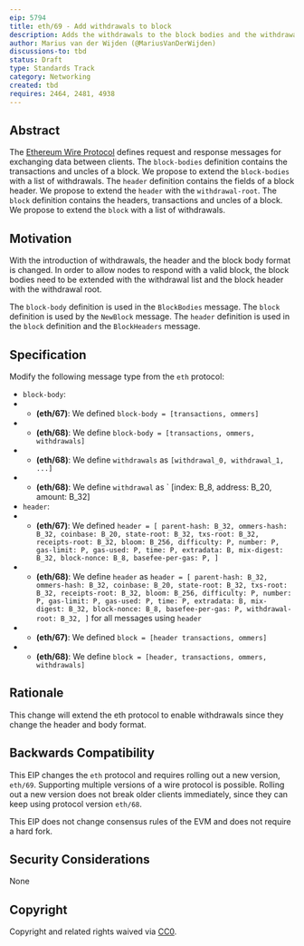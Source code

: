 ```yaml
---
eip: 5794
title: eth/69 - Add withdrawals to block
description: Adds the withdrawals to the block bodies and the withdrawal root to the block header in the eth protocol
author: Marius van der Wijden (@MariusVanDerWijden)
discussions-to: tbd
status: Draft
type: Standards Track
category: Networking
created: tbd
requires: 2464, 2481, 4938
---
```


## Abstract

The [Ethereum Wire Protocol](https://github.com/ethereum/devp2p/tree/master/caps/eth.md) defines request and response messages for exchanging data between clients. The `block-bodies` definition contains the transactions and uncles of a block. We propose to extend the `block-bodies` with a list of withdrawals. The `header` definition contains the fields of a block header. We propose to extend the `header` with the `withdrawal-root`. The `block` definition contains the headers, transactions and uncles of a block. We propose to extend the `block` with a list of withdrawals.

## Motivation
With the introduction of withdrawals, the header and the block body format is changed. In order to allow nodes to respond with a valid block, the block bodies need to be extended with the withdrawal list and the block header with the withdrawal root.

The `block-body` definition is used in the `BlockBodies` message. The `block` definition is used by the `NewBlock` message. The `header` definition is used in the `block` definition and the `BlockHeaders` message.

## Specification

Modify the following message type from the `eth` protocol:

* `block-body`:
* * **(eth/67)**: We defined `block-body = [transactions, ommers]`
* * **(eth/68)**: We define `block-body = [transactions, ommers, withdrawals]`
* * **(eth/68)**: We define `withdrawals` as `[withdrawal_0, withdrawal_1, ...]`
* * **(eth/68)**: We define `withdrawal` as ` [index: B_8, address: B_20, amount: B_32]
* `header`:
* * **(eth/67)**: We defined `header = [
    parent-hash: B_32,
    ommers-hash: B_32,
    coinbase: B_20,
    state-root: B_32,
    txs-root: B_32,
    receipts-root: B_32,
    bloom: B_256,
    difficulty: P,
    number: P,
    gas-limit: P,
    gas-used: P,
    time: P,
    extradata: B,
    mix-digest: B_32,
    block-nonce: B_8,
    basefee-per-gas: P,
]`
* * **(eth/68)**: We define `header` as `header = [
    parent-hash: B_32,
    ommers-hash: B_32,
    coinbase: B_20,
    state-root: B_32,
    txs-root: B_32,
    receipts-root: B_32,
    bloom: B_256,
    difficulty: P,
    number: P,
    gas-limit: P,
    gas-used: P,
    time: P,
    extradata: B,
    mix-digest: B_32,
    block-nonce: B_8,
    basefee-per-gas: P,
    withdrawal-root: B_32,
]` for all messages using `header`
* * **(eth/67)**: We defined `block = [header transactions, ommers]`
* * **(eth/68)**: We define `block = [header, transactions, ommers, withdrawals]`


## Rationale
This change will extend the eth protocol to enable withdrawals since they change the header and body format.

## Backwards Compatibility

This EIP changes the `eth` protocol and requires rolling out a new version, `eth/69`. Supporting multiple versions of a wire protocol is possible. Rolling out a new version does not break older clients immediately, since they can keep using protocol version `eth/68`.

This EIP does not change consensus rules of the EVM and does not require a hard fork.

## Security Considerations

None

## Copyright
Copyright and related rights waived via [CC0](https://creativecommons.org/publicdomain/zero/1.0/).



